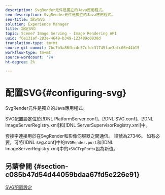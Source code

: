 ```yaml
---
description: SvgRender元件是獨立的Java應用程式。
seo-description: SvgRender元件是獨立的Java應用程式。
seo-title: 設定SVG
solution: Experience Manager
title: 設定SVG
topic: Scene7 Image Serving - Image Rendering API
uuid: f6e131af-283e-4649-b349-123489c0838d
translation-type: tm+mt
source-git-commit: 7bc7b3a86fbcdc57cfdc31745fae3afc06e44b15
workflow-type: tm+mt
source-wordcount: '74'
ht-degree: 2%

---
```



# 配置SVG{#configuring-svg}

SvgRender元件是獨立的Java應用程式。

SVG配置設定位於[!DNL PlatformServer.conf]、[!DNL SVG.conf]、[!DNL ImageServerRegistry.xml]和[!DNL ServerSupervisorRegistry.xml]中。

套接字連接用於在SvgRender和影像伺服器之間通信。 埠號為27346。 如有必要，可將[!DNL svg.conf]中的`SVGRender.port`和[!DNL ImageServerRegistry.xml]中的`<SVGTcpPort>`設為新值。

## 另請參閱 {#section-c085b47d54d44059bdaa67fd5e226e91}

[SVG配置設定](../../../is-api/image-serving-api-ref/c-configuration-and-administration/c-server-settings/r-svg.md#reference-232104868b2d4af9a4ac9c87552c0bb5)

